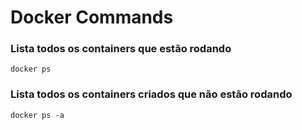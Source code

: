 # Docker Commands

### Lista todos os containers que estão rodando

```docker ps```

### Lista todos os containers criados que não estão rodando

```docker ps -a```
